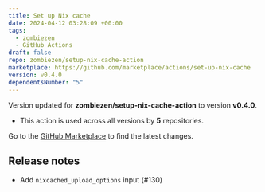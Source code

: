 ```yaml
---
title: Set up Nix cache
date: 2024-04-12 03:28:09 +00:00
tags:
  - zombiezen
  - GitHub Actions
draft: false
repo: zombiezen/setup-nix-cache-action
marketplace: https://github.com/marketplace/actions/set-up-nix-cache
version: v0.4.0
dependentsNumber: "5"
---
```



Version updated for **zombiezen/setup-nix-cache-action** to version **v0.4.0**.
- This action is used across all versions by **5** repositories.

Go to the [GitHub Marketplace](https://github.com/marketplace/actions/set-up-nix-cache) to find the latest changes.

## Release notes

- Add `nixcached_upload_options` input (#130)
